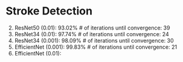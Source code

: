 # Stroke Detection

2. ResNet50 (0.01): 93.02% # of iterations until convergence: 39
3. ResNet34 (0.01): 97.74% # of iterations until convergence: 24
4. ResNet34 (0.001): 98.09% # of iterations until convergence: 30
5. EfficientNet (0.001): 99.83% # of iterations until convergence: 21
6. EfficientNet (0.01): 
